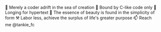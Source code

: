🐶 Merely a coder adrift in the sea of creation
🐹 Bound by C-like code only
🐴 Longing for hypertext
🦖 The essence of beauty is found in the simplicity of form
⚒️ Labor less, achieve the surplus of life's greater purpose
📫 Reach me @tankie_fc
